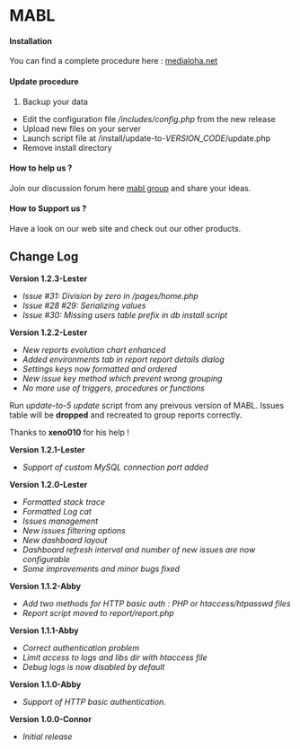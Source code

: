 MABL
=======

#### Installation ####

You can find a complete procedure here : [medialoha.net](http://medialoha.net/index.php/en/menu-mablab-en)

#### Update procedure ####

1. Backup your data
- Edit the configuration file */includes/config.php* from the new release 
- Upload new files on your server
- Launch script file at /install/update-to-*VERSION_CODE*/update.php
- Remove install directory

#### How to help us ? ####

Join our discussion forum here [mabl group](https://groups.google.com/d/forum/mabl) and share your ideas.

#### How to Support us ? ####

Have a look on our web site and check out our other products.

## Change Log ##

**Version 1.2.3-Lester**

- *Issue #31: Division by zero in /pages/home.php*
- *Issue #28 #29: Serializing values*
- *Issue #30: Missing users table prefix in db install script*

**Version 1.2.2-Lester**

- *New reports evolution chart enhanced*
- *Added environments tab in report report details dialog*
- *Settings keys now formatted and ordered*
- *New issue key method which prevent wrong grouping*
- *No more use of triggers, procedures or functions*

Run *update-to-5 update* script from any preivous version of MABL. Issues table will be **dropped** and recreated to group reports correctly.

Thanks to **xeno010** for his help !

**Version 1.2.1-Lester**

- *Support of custom MySQL connection port added*

**Version 1.2.0-Lester**

- *Formatted stack trace*
- *Formatted Log cat*
- *Issues management*
- *New issues filtering options*
- *New dashboard layout*
- *Dashboard refresh interval and number of new issues are now configurable*
- *Some improvements and minor bugs fixed*

**Version 1.1.2-Abby**

- *Add two methods for HTTP basic auth : PHP or htaccess/htpasswd files*
- *Report script moved to report/report.php*

**Version 1.1.1-Abby**

- *Correct authentication problem*
- *Limit access to logs and libs dir with htaccess file*
- *Debug logs is now disabled by default*

**Version 1.1.0-Abby**

- *Support of HTTP basic authentication.*

**Version 1.0.0-Connor**

- *Initial release*
